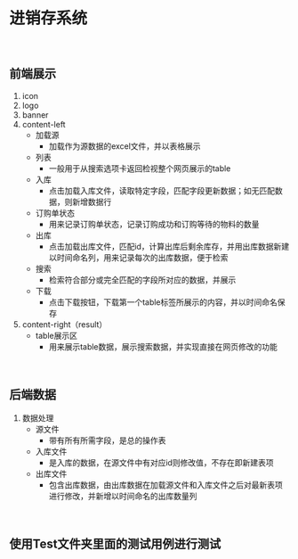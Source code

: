 # 进销存系统

<br/>

## 前端展示
1. icon
2. logo
3. banner
4. content-left
    - 加载源
        - 加载作为源数据的excel文件，并以表格展示
    - 列表
        - 一般用于从搜索选项卡返回检视整个网页展示的table
    - 入库
        - 点击加载入库文件，读取特定字段，匹配字段更新数据；如无匹配数据，则新增数据行
    - 订购单状态
        - 用来记录订购单状态，记录订购成功和订购等待的物料的数量
    - 出库
        - 点击加载出库文件，匹配id，计算出库后剩余库存，并用出库数据新建以时间命名列，用来记录每次的出库数据，便于检索
    - 搜索
        - 检索符合部分或完全匹配的字段所对应的数据，并展示
    - 下载
        - 点击下载按钮，下载第一个table标签所展示的内容，并以时间命名保存
5. content-right（result）
    - table展示区
        - 用来展示table数据，展示搜索数据，并实现直接在网页修改的功能

<br/>

## 后端数据
1. 数据处理
    - 源文件
        - 带有所有所需字段，是总的操作表
    - 入库文件
        - 是入库的数据，在源文件中有对应id则修改值，不存在即新建表项
    - 出库文件
        - 包含出库数据，由出库数据在加载源文件和入库文件之后对最新表项进行修改，并新增以时间命名的出库数量列
        
<br/>

## 使用Test文件夹里面的测试用例进行测试
